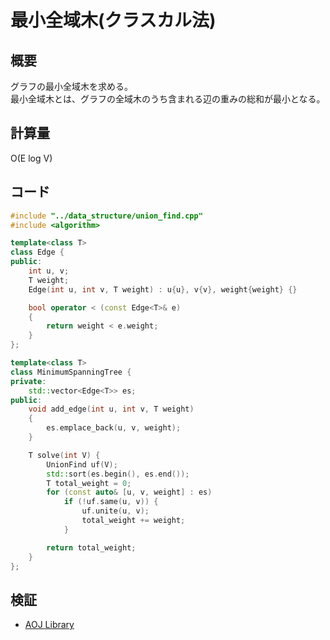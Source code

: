 # 最小全域木(クラスカル法)
## 概要
グラフの最小全域木を求める。  
最小全域木とは、グラフの全域木のうち含まれる辺の重みの総和が最小となる。

## 計算量
O(E log V)

## コード
```cpp
#include "../data_structure/union_find.cpp"
#include <algorithm>

template<class T>
class Edge {
public:
    int u, v;
    T weight;
    Edge(int u, int v, T weight) : u{u}, v{v}, weight{weight} {}

    bool operator < (const Edge<T>& e)
    {
        return weight < e.weight;
    }
};

template<class T>
class MinimumSpanningTree {
private:
    std::vector<Edge<T>> es;
public:
    void add_edge(int u, int v, T weight)
    {
        es.emplace_back(u, v, weight);
    }

    T solve(int V) {
        UnionFind uf(V);
        std::sort(es.begin(), es.end());
        T total_weight = 0;
        for (const auto& [u, v, weight] : es)
            if (!uf.same(u, v)) {
                uf.unite(u, v);
                total_weight += weight;
            }

        return total_weight;
    }
};
```

## 検証
- [AOJ Library](https://onlinejudge.u-aizu.ac.jp/courses/library/5/GRL/2/GRL_2_A)